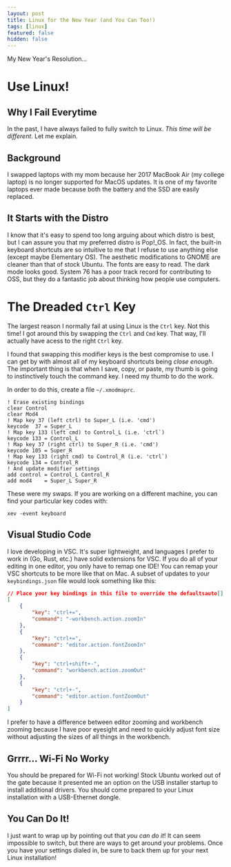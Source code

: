 ```yaml
---
layout: post
title: Linux for the New Year (and You Can Too!)
tags: [linux]
featured: false
hidden: false
---
```


My New Year's Resolution...

# Use Linux!

## Why I Fail Everytime

In the past, I have always failed to fully switch to Linux.
*This time will be different*.
Let me explain.

## Background

I swapped laptops with my mom because her 2017 MacBook Air (my college laptop) is no longer supported for MacOS updates.
It is one of my favorite laptops ever made because both the battery and the SSD are easily replaced.

## It Starts with the Distro

I know that it's easy to spend too long arguing about which distro is best, but I can assure you that my preferred distro is Pop!_OS.
In fact, the built-in keyboard shortcuts are so intuitive to me that I refuse to use anything else (except maybe Elementary OS).
The aesthetic modifications to GNOME are cleaner than that of stock Ubuntu.
The fonts are easy to read.
The dark mode looks good.
System 76 has a poor track record for contributing to OSS, but they do a fantastic job about thinking how people use computers. 

# The Dreaded `Ctrl` Key

The largest reason I normally fail at using Linux is the `Ctrl` key.
Not this time!
I got around this by swapping the `Ctrl` and `Cmd` key.
That way, I'll actually have acess to the right `Ctrl` key.

I found that swapping this modifier keys is the best compromise to use.
I can get by with almost all of my keyboard shortcuts being *close enough*.
The important thing is that when I save, copy, or paste, my thumb is going to instinctively touch the command key.
I need my thumb to do the work.

In order to do this, create a file `~/.xmodmaprc`.

```
! Erase existing bindings
clear Control
clear Mod4
! Map key 37 (left ctrl) to Super_L (i.e. 'cmd')
keycode  37 = Super_L
! Map key 133 (left cmd) to Control_L (i.e. 'ctrl`)
keycode 133 = Control_L
! Map key 37 (right ctrl) to Super_R (i.e. 'cmd')
keycode 105 = Super_R
! Map key 133 (right cmd) to Control_R (i.e. 'ctrl`)
keycode 134 = Control_R
! And update modifier settings
add control = Control_L Control_R
add mod4    = Super_L Super_R
```

These were my swaps.
If you are working on a different machine, you can find your particular key codes with:

```
xev -event keyboard
```

## Visual Studio Code

I love developing in VSC.
It's super lightweight, and languages I prefer to work in (Go, Rust, etc.) have solid extensions for VSC.
If you do all of your editing in one editor, you only have to remap one IDE!
You can remap your VSC shortcuts to be more like that on Mac.
A subset of updates to your `keybindings.json` file would look something like this:

```json
// Place your key bindings in this file to override the defaultsauto[]
[
    {
        "key": "ctrl+=",
        "command": "-workbench.action.zoomIn"
    },
    {
        "key": "ctrl+=",
        "command": "editor.action.fontZoomIn"
    },
    {
        "key": "ctrl+shift+-",
        "command": "workbench.action.zoomOut"
    },
    {
        "key": "ctrl+-",
        "command": "editor.action.fontZoomOut"
    }
]
```

I prefer to have a difference between editor zooming and workbench zooming because I have poor eyesight and need to quickly adjust font size without adjusting the sizes of all things in the workbench.

## Grrrr... Wi-Fi No Worky

You should be prepared for Wi-Fi not working!
Stock Ubuntu worked out of the gate because it presented me an option on the USB installer startup to install additional drivers.
You should come prepared to your Linux installation with a USB-Ethernet dongle.

## You Can Do It!

I just want to wrap up by pointing out that *you can do it*!
It can seem impossible to switch, but there are ways to get around your problems.
Once you have your settings dialed in, be sure to back them up for your next Linux installation!
